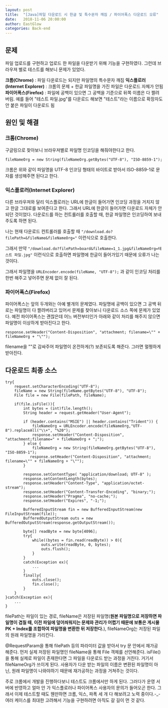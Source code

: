 ```yaml
---
layout: post
title:  "[Java]파일 다운로드 시 한글 및 특수문자 깨짐 / 파이어폭스 다운로드 오류"
date:   2018-11-06 20:00:00
author: EastGlow
categories: Back-end
---
```

## 문제

파일 업로드를 구현하고 업로드 한 파일을 다운받기 위해 기능을 구현하였다. 그런데 브라우져 별로 테스트를 해보니 문제가 있었다.

**크롬(Chrome)** : 파일 다운로드는 되지만 파일명의 특수문자 깨짐
**익스플로러(Internet Explorer)** : 크롬의 문제 + 한글 파일명을 가진 파일은 다운로드 자체가 안됨
**파이어폭스(Firefox)** : 파일에 공백이 있으면 그 공백을 기준으로 뒤쪽 이름은 다 짤려버림. 예를 들어 "테스트 파일.jpg"를 다운로드 해보면 "테스트"라는 이름으로 확장자도 안 붙은 파일이 다운로드 됨

## 원인 및 해결

### 크롬(Chrome)

구글링으로 찾아보니 브라우져별로 파일명 인코딩을 해줘야한다고 한다.

`fileNameOrg = new String(fileNameOrg.getBytes("UTF-8"), "ISO-8859-1");`

크롬은 위와 같이 파일명을 UTF-8 인코딩 형태의 바이트로 받아서 ISO-8859-1로 문자를 생성해주면 된다고 한다.

### 익스플로러(Internet Explorer)

다른 브라우져와 달리 익스플로러는 URL에 한글이 들어가면 인코딩 과정을 거치지 않고 한글 그대로를 보여준다고 한다. 그래서 URL에 한글이 들어가면 다운로드 자체가 안 되던 것이었다. 다운로드를 하는 컨트롤러를 호출할 때, 한글 파일명은 인코딩하여 보내주도록 하면 된다.

나는 현재 다운로드 컨트롤러를 호출할 때 `"/download.do?filePath=&fileName&fileNameOrg="` 이런식으로 호출한다. 

그래서 만약 `"/download.do?filePath=board&fileName=1_1.jpg&fileNameOrg=테스트 파일.jpg"` 이런식으로 호출하면 파일명에 한글이 들어가있기 때문에 오류가 나는 것이다.

그래서 파일명을 `URLEncoder.encode(fileName, "UTF-8");` 과 같이 인코딩 처리를 한번 해주고 넣어주면 문제 없이 잘 된다.

### 파이어폭스(Firefox)

파이어폭스는 앞의 두개와는 아예 별개의 문제였다. 파일명에 공백이 있으면 그 공백 뒤로는 파일명이 다 짤려버리고 있어서 문제를 찾아보니 다운로드 소스 쪽에 문제가 있었다. 예전 파이어폭스는 괜찮은데 어느 버전부터인가 아래와 같이 처리를 해주지 않으면 파일명이 이상하게 받아진다고 한다.

`response.setHeader("Content-Disposition", "attachment; filename=\"" + fileNameOrg + "\"");`

filename을 ""로 감싸주어 파일명이 온전하게(?) 보존되도록 해준다. 그러면 멀쩡하게 받아진다.


## 다운로드 최종 소스

```
try{                                        
    request.setCharacterEncoding("UTF-8");
    fileName = new String(fileName.getBytes("UTF-8"), "UTF-8");
    File file = new File(filePath, fileName);
                
    if(file.isFile()){
        int bytes = (int)file.length();
        String header = request.getHeader("User-Agent");

        if (header.contains("MSIE") || header.contains("Trident")) {
            fileNameOrg = URLEncoder.encode(fileNameOrg,"UTF-8").replaceAll("\\+", "%20");
            response.setHeader("Content-Disposition", "attachment;filename=" + fileNameOrg + ";");
        } else {
            fileNameOrg = new String(fileNameOrg.getBytes("UTF-8"), "ISO-8859-1");
           response.setHeader("Content-Disposition", "attachment; filename=\"" + fileNameOrg + "\"");
        }
         
        response.setContentType( "application/download; UTF-8" );
        response.setContentLength(bytes);
        response.setHeader("Content-Type", "application/octet-stream");                
        response.setHeader("Content-Transfer-Encoding", "binary;");
        response.setHeader("Pragma", "no-cache;");
        response.setHeader("Expires", "-1;");
        
        BufferedInputStream fin = new BufferedInputStream(new FileInputStream(file));
        BufferedOutputStream outs = new BufferedOutputStream(response.getOutputStream());
        
        byte[] readByte = new byte[4096];
        try{
            while((bytes = fin.read(readByte)) > 0){
                outs.write(readByte, 0, bytes);
                outs.flush();
            }
        }
        catch(Exception ex){
            ...
        }
        finally{
            outs.close();
            fin.close();
        }
    }
}catch(Exception ex){
    ...
}
```
filePath는 파일이 있는 경로, fileName은 저장된 파일명(**원본 파일명으로 저장하면 파일명이 겹칠 때, 이전 파일에 덮어씌워지는 문제와 관리가 어렵기 때문에 보통은 게시물 PK + Index를 조합하여 파일명을 변환한 뒤 저장한다.**), fileNameOrg는 저장된 파일의 원래 파일명을 가리킨다.

@RequestParam을 통해 filePath 등의 파라미터 값을 받아서 try 문 안에서 재가공 해준다. 먼저 실제 저장된 파일명인 fileName을 통해 File 객체를 선언해준다. isFile()을 통해 실제로 파일이 존재한다면 그 파일을 다운로드 받는 과정을 거친다. 거기서 fileNameOrg가 쓰이게 된다. 사용자가 다운 받는 파일의 이름은 변환된 파일명이 아닌, 원래 파일명이 나와야하기 때문에 재가공하는 과정을 거쳐주는 것이다.

주로 크롬에서 개발을 진행하다보니 테스트도 크롬에서만 하게 된다. 그러다가 운영 서버에 반영하고 얼마 안 가 익스플로러나 파이어폭스 사용자의 문의가 들어오곤 한다. 그래서 이제 테스트할 때도 웬만하면 크롬, 익스, 파폭 세 개 다 해보려고 노력 중이다.-_- 여러 케이스를 최대한 고려해서 기능을 구현하려면 아직도 갈 길이 먼 것 같다.
